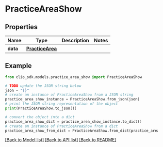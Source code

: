# PracticeAreaShow


## Properties

Name | Type | Description | Notes
------------ | ------------- | ------------- | -------------
**data** | [**PracticeArea**](PracticeArea.md) |  | 

## Example

```python
from clio_sdk.models.practice_area_show import PracticeAreaShow

# TODO update the JSON string below
json = "{}"
# create an instance of PracticeAreaShow from a JSON string
practice_area_show_instance = PracticeAreaShow.from_json(json)
# print the JSON string representation of the object
print(PracticeAreaShow.to_json())

# convert the object into a dict
practice_area_show_dict = practice_area_show_instance.to_dict()
# create an instance of PracticeAreaShow from a dict
practice_area_show_from_dict = PracticeAreaShow.from_dict(practice_area_show_dict)
```
[[Back to Model list]](../README.md#documentation-for-models) [[Back to API list]](../README.md#documentation-for-api-endpoints) [[Back to README]](../README.md)


